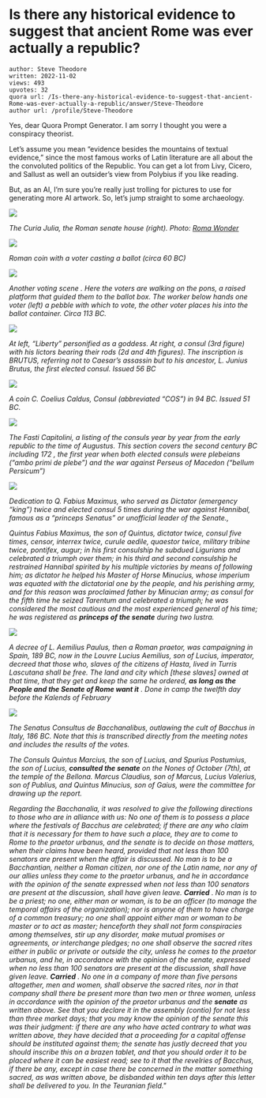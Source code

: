 # Is there any historical evidence to suggest that ancient Rome was ever actually a republic?

	author: Steve Theodore
	written: 2022-11-02
	views: 493
	upvotes: 32
	quora url: /Is-there-any-historical-evidence-to-suggest-that-ancient-Rome-was-ever-actually-a-republic/answer/Steve-Theodore
	author url: /profile/Steve-Theodore


Yes, dear Quora Prompt Generator. I am sorry I thought you were a conspiracy theorist.

Let’s assume you mean “evidence besides the mountains of textual evidence,” since the most famous works of Latin literature are all about the the convoluted politics of the Republic. You can get a lot from Livy, Cicero, and Sallust as well an outsider’s view from Polybius if you like reading.

But, as an AI, I’m sure you’re really just trolling for pictures to use for generating more AI artwork. So, let’s jump straight to some archaeology.

![](https://qph.cf2.quoracdn.net/main-qimg-ef257bc2c144652575ec83eb1d274d9b-lq)

_The Curia Julia, the Roman senate house (right). Photo:_ _[Roma Wonder](https://www.romawonder.com/curia-julia-senate-house-ancient-rome/)_ 

![](https://qph.cf2.quoracdn.net/main-qimg-401bfe0a4a7a94d440a9bea687b72d04-lq)

_Roman coin with a voter casting a ballot (circa 60 BC)_ 

![](https://qph.cf2.quoracdn.net/main-qimg-af34c57dce76b585f3ed4bb37a3495bb-pjlq)

_Another voting scene . Here the voters are walking on the pons, a raised platform that guided them to the ballot box. The worker below hands one voter (left) a pebble with which to vote, the other voter places his into the ballot container. Circa 113 BC._ 

![](https://qph.cf2.quoracdn.net/main-qimg-f218a3257135a6bb0d990f0f45da1674-lq)

_At left, “Liberty” personified as a goddess. At right, a consul (3rd figure) with his lictors bearing their rods (2d and 4th figures). The inscription is BRUTUS, referring not to Caesar’s assassin but to his ancestor, L. Junius Brutus, the first elected consul. Issued 56 BC_ 

![](https://qph.cf2.quoracdn.net/main-qimg-5811bbdda4c84b4a3bfc6cc365a867b2-lq)

_A coin C. Coelius Caldus, Consul (abbreviated “COS”) in 94 BC. Issued 51 BC._ 

![](https://qph.cf2.quoracdn.net/main-qimg-ecc67786a9ba23856b0a2e355a083544-lq)

_The Fasti Capitolini, a listing of the consuls year by year from the early republic to the time of Augustus. This section covers the second century BC including 172 , the first year when both elected consuls were plebeians (“ambo primi de plebe”) and the war against Perseus of Macedon (“bellum Persicum”)_ 

![](https://qph.cf2.quoracdn.net/main-qimg-8d7670ff03bdeb576892ef115305e728-lq)

_Dedication to Q. Fabius Maximus, who served as Dictator (emergency “king”) twice and elected consul 5 times during the war against Hannibal, famous as a “princeps Senatus” or unofficial leader of the Senate.,_ 

_Quintus Fabius Maximus, the son of Quintus, dictator twice, consul five times, censor, interrex twice, curule aedile, quaestor twice, military tribine twice, pontifex, augur; in his first consulship he subdued Ligurians and celebrated a triumph over them; in his third and second consulship he restrained Hannibal spirited by his multiple victories by means of following him; as dictator he helped his Master of Horse Minucius, whose imperium was equated with the dictatorial one by the people, and his perishing army, and for this reason was proclaimed father by Minucian army; as consul for the fifth time he seized Tarentum and celebrated a triumph; he was considered the most cautious and the most experienced general of his time; he was registered as_ ___princeps of the senate___ _during two lustra._ 

![](https://qph.cf2.quoracdn.net/main-qimg-5b257612986dfa7ff5312f16312f1326-lq)

_A decree of L. Aemilius Paulus, then a Roman praetor, was campaigning in Spain, 189 BC, now in the Louvre
Lucius Aemilius, son of Lucius, imperator, decreed
that those who, slaves of the citizens of Hasta,
lived in Turris Lascutana
shall be free. The land and city
which [these slaves] owned at that time,
that they get and keep the same
he ordered,_ ___as long as the People and the Senate
of Rome want it___ _. Done in camp
the twelfth day before the Kalends of February_ 

![](https://qph.cf2.quoracdn.net/main-qimg-66cd76754b8ded4dd0cf4123be515ca9-lq)

_The Senatus Consultus de Bacchanalibus, outlawing the cult of Bacchus in Italy, 186 BC. Note that this is transcribed directly from the meeting notes and includes the results of the votes._ 

_The Consuls Quintus Marcius, the son of Lucius, and Spurius Postumius, the son of Lucius,_ ___consulted the senate___ _on the Nones of October (7th), at the temple of the Bellona. Marcus Claudius, son of Marcus, Lucius Valerius, son of Publius, and Quintus Minucius, son of Gaius, were the committee for drawing up the report._ 

_Regarding the Bacchanalia, it was resolved to give the following directions to those who are in alliance with us:
No one of them is to possess a place where the festivals of Bacchus are celebrated; if there are any who claim that it is necessary for them to have such a place, they are to come to Rome to the praetor urbanus, and the senate is to decide on those matters, when their claims have been heard, provided that not less than 100 senators are present when the affair is discussed. No man is to be a Bacchantian, neither a Roman citizen, nor one of the Latin name, nor any of our allies unless they come to the praetor urbanus, and he in accordance with the opinion of the senate expressed when not less than 100 senators are present at the discussion, shall have given leave._ ___Carried___ _.
No man is to be a priest; no one, either man or woman, is to be an officer (to manage the temporal affairs of the organization); nor is anyone of them to have charge of a common treasury; no one shall appoint either man or woman to be master or to act as master; henceforth they shall not form conspiracies among themselves, stir up any disorder, make mutual promises or agreements, or interchange pledges; no one shall observe the sacred rites either in public or private or outside the city, unless he comes to the praetor urbanus, and he, in accordance with the opinion of the senate, expressed when no less than 100 senators are present at the discussion, shall have given leave._ ___Carried___ _.
No one in a company of more than five persons altogether, men and women, shall observe the sacred rites, nor in that company shall there be present more than two men or three women, unless in accordance with the opinion of the praetor urbanus and the_ ___senate___ _as written above.
See that you declare it in the assembly (contio) for not less than three market days; that you may know the opinion of the senate this was their judgment: if there are any who have acted contrary to what was written above, they have decided that a proceeding for a capital offense should be instituted against them; the senate has justly decreed that you should inscribe this on a brazen tablet, and that you should order it to be placed where it can be easiest read; see to it that the revelries of Bacchus, if there be any, except in case there be concerned in the matter something sacred, as was written above, be disbanded within ten days after this letter shall be delivered to you.
In the Teuranian field."_ 

